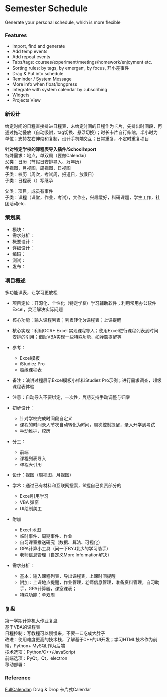# Semester Schedule
Generate your personal schedule, which is more flexible

### Features
- Import, find and generate
- Add temp events
- Add repeat events
- Tabs/tags: courses/experiment/meetings/homework/enjoyment etc.
- Sorting rules: by tags, by emergant, by focus, 开小差事件
- Drag & Put into schedule
- Reminder / System Message
- More info when float/longpress
- Integrate with system calendar by subscribing
- Widgets
- Projects View

### 新设计
给定时间的日程直接排进日程表，未给定时间的日程作为卡片，先排出时间段，再通过拖动叠放（自动吸附，tag切换、悬浮切换）；时长卡片自行伸缩，半小时为单位；支持左右伸缩和复制，设计手机端交互；日常重复，不定时重复项目

**针对特定学校的课程表导入插件/SchoolImport**  
特殊需求：地点，单双周（要做Calendar）  
父类：日历（节假日安排导入、万年历）  
    年视图，月视图，周视图，日视图  
子类：校历（周次，考试周，报道日，放假日）  
子类：日程表（）写继承  

父类：项目，成员有事件  
子类：课程（课堂，作业，考试），大作业，兴趣爱好，科研课题，学生工作，社团活动etc.

### 策划案
- 模块：
- 需求分析：
- 概要设计：
- 详细设计：
- 编码：
- 测试：
- 发布：

### 项目概述
多功能课表，让学习更放松

- 项目定位：开源化、个性化（特定学校）学习辅助软件；利用常用办公软件Excel，灵活解决实际问题
- 核心功能：输入课程列表；列表转化为课程表；上课提醒
- 核心实现：利用OCR+ Excel 实现课程导入；使用Excel进行课程列表到时间安排的引用；借助VBA实现一些特殊功能，如弹窗提醒等

- 参考：
    - Excel模板
    - iStudiez Pro
    - 超级课程表
- 备注：演讲过程展示Excel模板小样和iStudiez Pro示例；进行需求调查，超级课程表体验
- 注意：自动导入不要绑定，一次性，后期支持手动调整与归零
- 初步设计：
    - 针对学校完成时间段自定义
    - 课程的时间录入节次自动转化为时间，周次控制提醒，录入开学到考试
    - 手动维护，校历
- 分工：
    - 前端
    - 课程列表导入
    - 课程表引用
- 设计：视图（周视图、月视图）
- 学术：通过已有材料和互联网搜索，掌握自己负责部分的
    - Excel引用学习
    - VBA 弹窗
    - UI绘制美工
- 附加
    - Excel 地图
    - 临时事件、周期事件、作业
    - 自习课室推送研究（数据、算法、可视化）
    - GPA计算小工具（问一下BYJ北大的学习助手）
    - 老师信息管理（自定义More Information解决）
- 需求分析：
    - 基本：输入课程列表，导出课程表，上课时间提醒
    - 附加：上课地点提醒，作业管理，老师信息管理，准备资料管理，自习助手，GPA计算器，课室课表；
    - 特殊功能：单双周

### 复盘
第一学期计算机大作业复盘  
基于VBA的课程表  
日程控制：写教程可以慢慢来，不要一口吃成大胖子  
改进：使用难度更高的技术栈，了解基于C++的UI开发；学习HTML技术作为前端，Python+ MySQL作为后端  
技术选项：Python/C++/JavaScript  
前端选项：PyQt，Qt，electron  
移动部署：  

### Reference
[FullCalendar](https://github.com/fullcalendar/fullcalendar): Drag & Drop 卡片式Calendar
